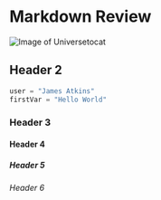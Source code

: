 # Markdown Review

![Image of  Universetocat](https://octodex.github.com/images/universetocat.png)

## Header 2

``` python
user = "James Atkins"
firstVar = "Hello World"
```

### Header 3

#### Header 4

##### Header 5

###### Header 6
